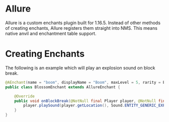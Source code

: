 # Allure
Allure is a custom enchants plugin built for 1.16.5.
Instead of other methods of creating enchants, Allure registers them straight into NMS. This means native anvil and enchantment table support.

# Creating Enchants
The following is an example which will play an explosion sound on block break.
```java
@AEnchant(name = "boom", displayName = "Boom", maxLevel = 5, rarity = Enchantment.Rarity.RARE, isTreaure = true, target = EnchantmentTarget.TOOL)
public class BlossomEnchant extends AllureEnchant {

    @Override
    public void onBlockBreak(@NotNull final Player player, @NotNull final Block block, final int level, @NotNull final BlockBreakEvent event) {
        player.playSound(player.getLocation(), Sound.ENTITY_GENERIC_EXPLODE, 1.0f, 1.0f);
    }
}
```
